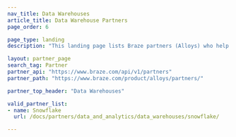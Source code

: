 ```yaml
---
nav_title: Data Warehouses
article_title: Data Warehouse Partners
page_order: 6

page_type: landing
description: "This landing page lists Braze partners (Alloys) who help make your data usable from your messaging campaigns."

layout: partner_page
search_tag: Partner
partner_api: "https://www.braze.com/api/v1/partners"
partner_path: "https://www.braze.com/product/alloys/partners/"

partner_top_header: "Data Warehouses"

valid_partner_list:
- name: Snowflake
  url: /docs/partners/data_and_analytics/data_warehouses/snowflake/

---
```

